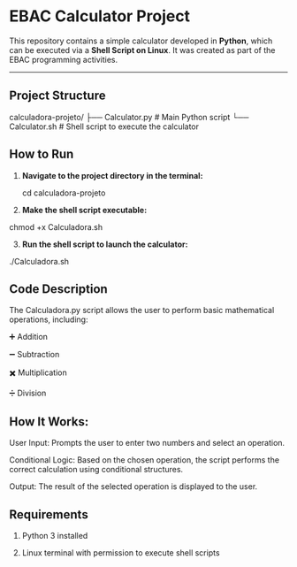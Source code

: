 # EBAC Calculator Project

This repository contains a simple calculator developed in **Python**, which can be executed via a **Shell Script on Linux**. It was created as part of the EBAC programming activities.

---

## Project Structure

calculadora-projeto/
├── Calculator.py # Main Python script
└── Calculator.sh # Shell script to execute the calculator

## How to Run

1. **Navigate to the project directory in the terminal:**
   
   cd calculadora-projeto

2. **Make the shell script executable:**

chmod +x Calculadora.sh

3. **Run the shell script to launch the calculator:**

./Calculadora.sh

## Code Description

The Calculadora.py script allows the user to perform basic mathematical operations, including:

➕ Addition

➖ Subtraction

✖️ Multiplication

➗ Division

## How It Works:

User Input: Prompts the user to enter two numbers and select an operation.

Conditional Logic: Based on the chosen operation, the script performs the correct calculation using conditional structures.

Output: The result of the selected operation is displayed to the user.

## Requirements

1. Python 3 installed

2. Linux terminal with permission to execute shell scripts



